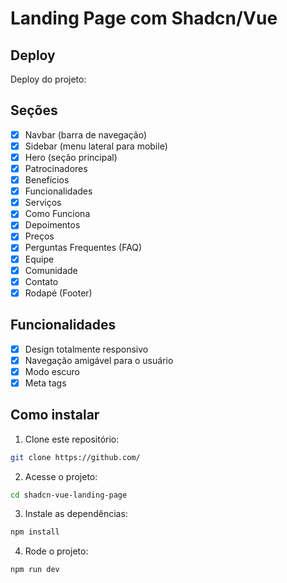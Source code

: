 # Landing Page com Shadcn/Vue

## Deploy
Deploy do projeto: 

## Seções

- [x] Navbar (barra de navegação)
- [x] Sidebar (menu lateral para mobile)
- [x] Hero (seção principal)
- [x] Patrocinadores
- [x] Benefícios
- [x] Funcionalidades
- [x] Serviços
- [x] Como Funciona
- [x] Depoimentos
- [x] Preços
- [x] Perguntas Frequentes (FAQ)
- [x] Equipe
- [x] Comunidade
- [x] Contato
- [x] Rodapé (Footer)

## Funcionalidades

- [x] Design totalmente responsivo
- [x] Navegação amigável para o usuário
- [x] Modo escuro
- [x] Meta tags

## Como instalar

1. Clone este repositório:

```bash
git clone https://github.com/
```

2. Acesse o projeto:

```bash
cd shadcn-vue-landing-page
```

3. Instale as dependências:

```bash
npm install
```

4. Rode o projeto:

```bash
npm run dev
```
